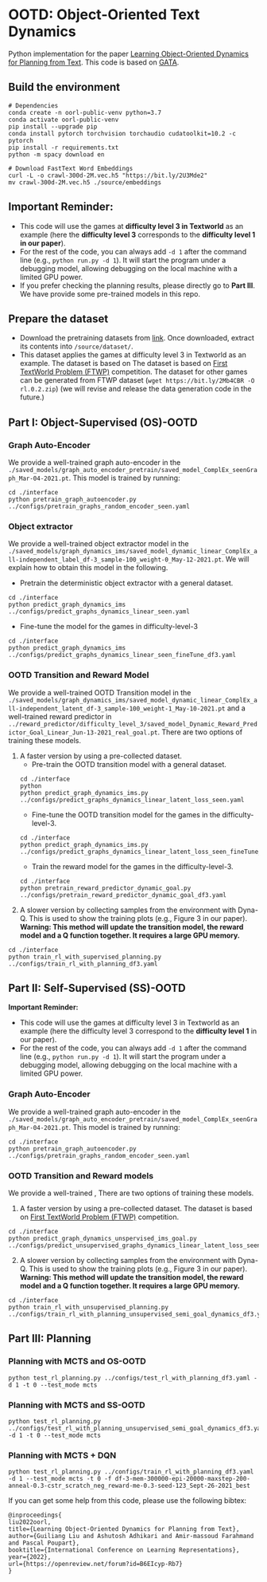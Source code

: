 # OOTD: Object-Oriented Text Dynamics

Python implementation for the paper [Learning Object-Oriented Dynamics for Planning from Text](https://openreview.net/pdf?id=B6EIcyp-Rb7). This code is based on [GATA](https://github.com/xingdi-eric-yuan/GATA-public).

## Build the environment
```
# Dependencies
conda create -n oorl-public-venv python=3.7
conda activate oorl-public-venv
pip install --upgrade pip
conda install pytorch torchvision torchaudio cudatoolkit=10.2 -c pytorch
pip install -r requirements.txt
python -m spacy download en

# Download FastText Word Embeddings
curl -L -o crawl-300d-2M.vec.h5 "https://bit.ly/2U3Mde2"
mv crawl-300d-2M.vec.h5 ./source/embeddings
```

## Important Reminder:
- This code will use the games at **difficulty level 3 in Textworld** as an example (here the **difficulty level 3** corresponds to the **difficulty level 1 in our paper**).
- For the rest of the code, you can always add ```-d 1``` after the command line (e.g., ```python run.py -d 1```). It will start the program under a debugging model, allowing debugging on the local machine with a limited GPU power. 
- If you prefer checking the planning results, please directly go to **Part III**. We have provide some pre-trained models in this repo.

## Prepare the dataset
- Download the pretraining datasets from [link](https://drive.google.com/file/d/1AKAn33_e5ndOQqs9bPbx_IXSAMHTDymE/view?usp=sharing). Once downloaded, extract its contents into ```/source/dataset/```.
- This dataset applies the games at difficulty level 3 in Textworld  as an example. The dataset is based on The dataset is based on [First TextWorld Problem (FTWP)](https://competitions.codalab.org/competitions/21557) competition. The dataset for other games can be generated from FTWP dataset (```wget https://bit.ly/2Mb4CBR -O rl.0.2.zip```) (we will revise and release the data generation code in the future.)

## Part I: Object-Supervised (OS)-OOTD

### Graph Auto-Encoder
We provide a well-trained graph auto-encoder in the ```./saved_models/graph_auto_encoder_pretrain/saved_model_ComplEx_seenGraph_Mar-04-2021.pt```. This model is trained by running:
```
cd ./interface
python pretrain_graph_autoencoder.py ../configs/pretrain_graphs_random_encoder_seen.yaml
```

### Object extractor
We provide a well-trained object extractor model in the ```./saved_models/graph_dynamics_ims/saved_model_dynamic_linear_ComplEx_all-independent_label_df-3_sample-100_weight-0_May-12-2021.pt```. We will explain how to obtain this model in the following.
- Pretrain the deterministic object extractor with a general dataset.
```
cd ./interface
python predict_graph_dynamics_ims ../configs/predict_graphs_dynamics_linear_seen.yaml
```
- Fine-tune the model for the games in difficulty-level-3
```
cd ./interface
python predict_graph_dynamics_ims ../configs/predict_graphs_dynamics_linear_seen_fineTune_df3.yaml
```

### OOTD Transition and Reward Model

We provide a well-trained OOTD Transition model in the ```./saved_models/graph_dynamics_ims/saved_model_dynamic_linear_ComplEx_all-independent_latent_df-3_sample-100_weight-1_May-10-2021.pt``` and a well-trained reward predictor in ```../reward_predictor/difficulty_level_3/saved_model_Dynamic_Reward_Predictor_Goal_Linear_Jun-13-2021_real_goal.pt```. There are two options of training these models. 
1. A faster version by using a pre-collected dataset.
   - Pre-train the OOTD transition model with a general dataset.
    ```
    cd ./interface
    python 
    python predict_graph_dynamics_ims.py ../configs/predict_graphs_dynamics_linear_latent_loss_seen.yaml
    ```
   - Fine-tune the OOTD transition model for the games in the difficulty-level-3.
   ```
   cd ./interface
   python predict_graph_dynamics_ims.py ../configs/predict_graphs_dynamics_linear_latent_loss_seen_fineTune_df3.yaml
   ```
   - Train the reward model for the games in the difficulty-level-3.
   ```
   cd ./interface
   python pretrain_reward_predictor_dynamic_goal.py ../configs/pretrain_reward_predictor_dynamic_goal_df3.yaml
   ```
2. A slower version by collecting samples from the environment with Dyna-Q. This is used to show the training plots (e.g., Figure 3 in our paper).  
**Warning: This method will update the transition model, the reward model and a Q function together. It requires a large GPU memory.**
```
cd ./interface
python train_rl_with_supervised_planning.py ../configs/train_rl_with_planning_df3.yaml
```

## Part II: Self-Supervised (SS)-OOTD
**Important Reminder:**
- This code will use the games at difficulty level 3 in Textworld  as an example (here the difficulty level 3 correspond to the **difficulty level 1** in our paper).
- For the rest of the code, you can always add ```-d 1``` after the command line (e.g., ```python run.py -d 1```). It will start the program under a debugging model, allowing debugging on the local machine with a limited GPU power. 

### Graph Auto-Encoder
We provide a well-trained graph auto-encoder in the ```./saved_models/graph_auto_encoder_pretrain/saved_model_ComplEx_seenGraph_Mar-04-2021.pt```. This model is trained by running:
```
cd ./interface
python pretrain_graph_autoencoder.py ../configs/pretrain_graphs_random_encoder_seen.yaml
```

### OOTD Transition and Reward models
We provide a well-trained , There are two options of training these models. 
1. A faster version by using a pre-collected dataset. The dataset is based on [First TextWorld Problem (FTWP)](https://competitions.codalab.org/competitions/21557) competition.
```
cd ./interface
python predict_graph_dynamics_unspervised_ims_goal.py ../configs/predict_unsupervised_graphs_dynamics_linear_latent_loss_seen_semi_goal_df3.yaml
```
2. A slower version by collecting samples from the environment with Dyna-Q. This is used to show the training plots (e.g., Figure 3 in our paper).  
**Warning: This method will update the transition model, the reward model and a Q function together. It requires a large GPU memory.**
```
cd ./interface
python train_rl_with_unsupervised_planning.py ../configs/train_rl_with_planning_unsupervised_semi_goal_dynamics_df3.yaml
```

## Part III: Planning

### Planning with MCTS and OS-OOTD
```
python test_rl_planning.py ../configs/test_rl_with_planning_df3.yaml -d 1 -t 0 --test_mode mcts
```

### Planning with MCTS and SS-OOTD
```
python test_rl_planning.py ../configs/test_rl_with_planning_unsupervised_semi_goal_dynamics_df3.yaml -d 1 -t 0 --test_mode mcts
```

### Planning with MCTS + DQN
```
python test_rl_planning.py ../configs/train_rl_with_planning_df3.yaml -d 1 --test_mode mcts -t 0 -f df-3-mem-300000-epi-20000-maxstep-200-anneal-0.3-cstr_scratch_neg_reward-me-0.3-seed-123_Sept-26-2021_best
```

If you can get some help from this code, please use the following bibtex:
```
@inproceedings{
liu2022oorl,
title={Learning Object-Oriented Dynamics for Planning from Text},
author={Guiliang Liu and Ashutosh Adhikari and Amir-massoud Farahmand and Pascal Poupart},
booktitle={International Conference on Learning Representations},
year={2022},
url={https://openreview.net/forum?id=B6EIcyp-Rb7}
}
```